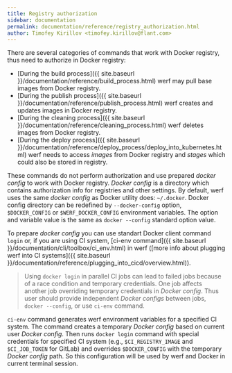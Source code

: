 ```yaml
---
title: Registry authorization
sidebar: documentation
permalink: documentation/reference/registry_authorization.html
author: Timofey Kirillov <timofey.kirillov@flant.com>
---
```


There are several categories of commands that work with Docker registry, thus need to authorize in Docker registry:

* [During the build process]({{ site.baseurl }}/documentation/reference/build_process.html) werf may pull base images from Docker registry.
* [During the publish process]({{ site.baseurl }}/documentation/reference/publish_process.html) werf creates and updates images in Docker registry.
* [During the cleaning process]({{ site.baseurl }}/documentation/reference/cleaning_process.html) werf deletes images from Docker registry.
* [During the deploy process]({{ site.baseurl }}/documentation/reference/deploy_process/deploy_into_kubernetes.html) werf needs to access _images_ from Docker registry and _stages_ which could also be stored in registry.

These commands do not perform authorization and use prepared _docker config_ to work with Docker registry.
_Docker config_ is a directory which contains authorization info for registries and other settings.
By default, werf uses the same _docker config_ as Docker utility does: `~/.docker`.
Docker config directory can be redefined by `--docker-config` option, `$DOCKER_CONFIG` or `$WERF_DOCKER_CONFIG` environment variables. 
The option and variable value is the same as `docker --config` standard option value.   

To prepare _docker config_ you can use standart Docker client command `login` or, if you are using CI system, [ci-env command]({{ site.baseurl }}/documentation/cli/toolbox/ci_env.html) in werf ([more info about plugging werf into CI systems]({{ site.baseurl }}/documentation/reference/plugging_into_cicd/overview.html)).

> Using `docker login` in parallel CI jobs can lead to failed jobs because of a race condition and temporary credentials.
One job affects another job overriding temporary credentials in _Docker config_. 
Thus user should provide independent _Docker configs_ between jobs, `docker --config`, or use `ci-env` command.

`ci-env` command generates werf environment variables for a specified CI system. 
The command creates a temporary _Docker config_ based on current user _Docker config_. 
Then runs `docker login` command with special credentials for specified CI system (e.g., `$CI_REGISTRY_IMAGE` and `$CI_JOB_TOKEN` for GitLab) and overrides `$DOCKER_CONFIG` with the temporary _Docker config_ path. 
So this configuration will be used by werf and Docker in current terminal session.
